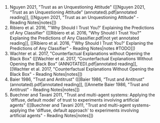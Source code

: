 1. Nguyen 2021, "Trust as an Unquestioning Attitude" ([[Nguyen 2021, “Trust as an Unquestioning Attitude” (annotated).pdf|annotated reading]], [[Nguyen 2021, "Trust as an Unquestioning Attitude" - Reading Notes|notes]])
2. Ribiero et al. 2016, "'Why Should I Trust You?' Explaining the Predictions of Any Classifier" ([[Ribiero et al. 2016, "Why Should I Trust You?" Explaning the Predictions of Any Classifier.pdf|not yet annotated reading]], [[Ribiero et al. 2016, "'Why Should I Trust You?' Explaning the Predictions of Any Classifier" - Reading Notes|notes #TODO]])
3. Wachter et al. 2017, "Counterfactual Explanations without Opening the Black Box" ([[Wachter et al. 2017, “Counterfactual Explanations Without Opening the Black Box” (ANNOTATED).pdf|annotated reading]], [[Wachter et al. 2017, "Counterfactual Explanations Without Opening the Black Box" - Reading Notes|notes]])
4. Baier 1986, "Trust and Antitrust" ([[Baier 1986, “Trust and Antitrust” (annotated).pdf|annotated reading]], [[Annette Baier 1986, "Trust and Antitrust" - Reading Notes|notes]])
5. Buechner and Tavani 2011, "Trust and multi-agent systems: Applying the 'diffuse, default model' of trust to experiments involving artificial agents" ([[Buechner and Tavani 2011, "Trust and multi-agent systems- applying the 'diffuse, default approach' to experiments involving artificial agents" - Reading Notes|notes]])

